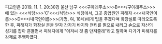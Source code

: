 피고인은 2019. 11. 1. 20:30경 울산 남구 <<<구아래주소>>>B<<</구아래주소>>>에 있는 <<<식당>>>'C'<<</식당>>> 식당에서, 그곳 종업원인 피해자 <<<내국인이름>>>D<<</내국인이름>>>(가명, 여, 18세)에게 팁을 주겠다며 화장실로 따라오도록 한 후, 피해자가 화장실 문을 닫자 갑자기 바지와 팬티를 밑으로 내리고 손으로 자신의 성기를 잡아 흔들면서 피해자에게 "아저씨 것 좀 만져줄래"라고 말하며 다가가 피해자를 강제로 추행하였다.